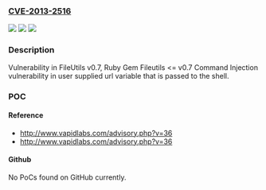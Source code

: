 ### [CVE-2013-2516](https://cve.mitre.org/cgi-bin/cvename.cgi?name=CVE-2013-2516)
![](https://img.shields.io/static/v1?label=Product&message=FileUtils&color=blue)
![](https://img.shields.io/static/v1?label=Version&message=%3C%3D%200.7%20&color=brighgreen)
![](https://img.shields.io/static/v1?label=Vulnerability&message=Fileutils%200.7%20Ruby%20Gem%20remote%20command%20execution%20and%20insecure%20file%20handling%20in%20%2Ftmp&color=brighgreen)

### Description

Vulnerability in FileUtils v0.7, Ruby Gem Fileutils <= v0.7 Command Injection vulnerability in user supplied url variable that is passed to the shell.

### POC

#### Reference
- http://www.vapidlabs.com/advisory.php?v=36
- http://www.vapidlabs.com/advisory.php?v=36

#### Github
No PoCs found on GitHub currently.

